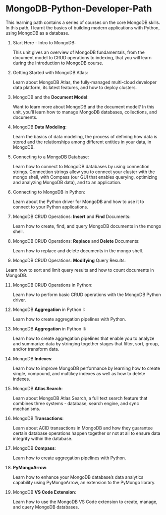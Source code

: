 # MongoDB-Python-Developer-Path

This learning path contains a series of courses on the core MongoDB skills. In this path, I learnt the basics of building modern applications with Python, using MongoDB as a database.

1. Start Here - Intro to MongoDB:
   
   This unit gives an overview of MongoDB fundamentals, from the document model to CRUD operations to indexing, that you will learn during the Introduction to MongoDB course.
   

3. Getting Started with MongoDB Atlas:
   
   Learn about MongoDB Atlas, the fully-managed multi-cloud developer data platform, its latest features, and how to deploy clusters.

4. MongoDB and the **Document Model**:
   
   Want to learn more about MongoDB and the document model? In this unit, you’ll learn how to manage MongoDB databases, collections, and documents.

5. MongoDB **Data Modeling**:
   
   Learn the basics of data modeling, the process of defining how data is stored and the relationships among different entities in your data, in MongoDB.

6. Connecting to a MongoDB Database:
   
   Learn how to connect to MongoDB databases by using connection strings. Connection strings allow you to connect your cluster with the mongo shell, with Compass (our GUI that enables querying, optimizing and analyzing MongoDB data), and to an application.

7. Connecting to MongoDB in Python:
   
   Learn about the Python driver for MongoDB and how to use it to connect to your Python applications.

8. MongoDB CRUD Operations: **Insert** and **Find** Documents:
   
   Learn how to create, find, and query MongoDB documents in the mongo shell.

9. MongoDB CRUD Operations: **Replace** and **Delete** Documents:
   
    Learn how to replace and delete documents in the mongo shell.

10. MongoDB CRUD Operations: **Modifying** Query Results:
   
   Learn how to sort and limit query results and how to count documents in MongoDB.

11. MongoDB CRUD Operations in Python:

    Learn how to perform basic CRUD operations with the MongoDB Python driver.

12. MongoDB **Aggregation** in Python I:
   
    Learn how to create aggregation pipelines with Python.
   
13. MongoDB **Aggregation** in Python II:
   
    Learn how to create aggregation pipelines that enable you to analyze and summarize data by stringing together stages that filter, sort, group, and/or transform data.

14. MongoDB **Indexes**:
   
    Learn how to improve MongoDB performance by learning how to create single, compound, and multikey indexes as well as how to delete indexes.

15. MongoDB **Atlas Search**:
   
    Learn about MongoDB Atlas Search, a full text search feature that combines three systems - database, search engine, and sync mechanisms.

16. MongoDB **Transactions**:

    Learn about ACID transactions in MongoDB and how they guarantee certain database operations happen together or not at all to ensure data integrity within the database.

17. MongoDB **Compass**:
   
    Learn how to create aggregation pipelines with Python.

18. **PyMongoArrow**:
   
    Learn how to enhance your MongoDB database’s data analytics capability using PyMongoArrow, an extension to the PyMongo library.

19. MongoDB **VS Code Extension**:
   
    Learn how to use the MongoDB VS Code extension to create, manage, and query MongoDB databases.


